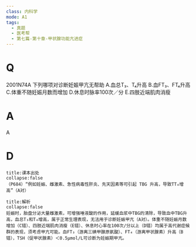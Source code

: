 ```yaml
---
class: 内科学
mode: A1
tags:
  - 真题
  - 医考帮
  - 第七篇-第十章-甲状腺功能亢进症
---
```


# Q
2001N74A 下列哪项对诊断妊娠甲亢无帮助
A.血总T₃、T₄升高
B.血FT₃、FT₄升高
C.体重不随妊娠月数而增加
D.休息时脉率100次／分
E.四肢近端肌肉消瘦

# A
A
# D
```ad-note
title:课本出处
collapse:false
（P684）“例如妊娠、雌激素、急性病毒性肝炎、先天因素等可引起 TBG 升高，导致TT₄增高”（A对）
```

```ad-summary
title:解析
collapse:false
妊娠时，胎盘分泌大量雌激素，可增强唾液酸的作用，延缓血浆中TBG的清除，导致血中TBG升高，血总T₃和T₄增高，属于正常生理表现，无法用于诊断妊娠甲亢（A对）。体重不随妊娠月数增加（C错）、四肢近端肌肉消瘦（E错）、休息时心率在100次/分以上（D错）均属于高代谢症候群的表现，须考虑甲亢可能。血FT₃（游离三碘甲腺原氨酸）、FT₄（游离甲状腺素）升高（B错），TSH（促甲状腺素）＜0.5μmol/L可诊断为妊娠期甲亢。
```

